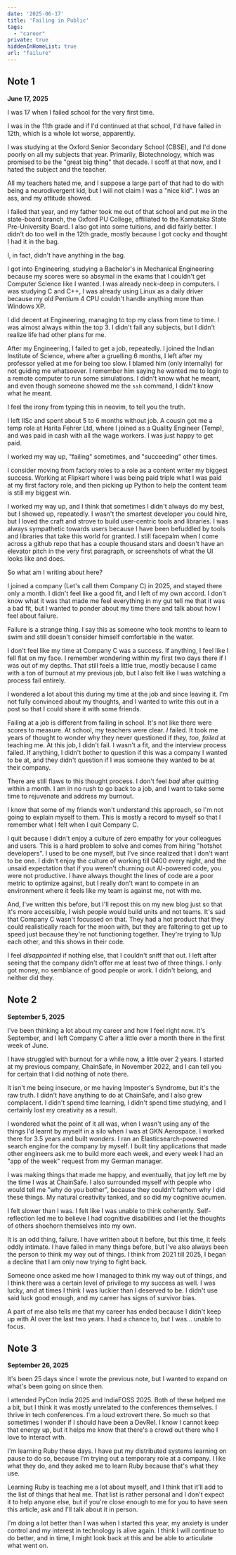 ```yaml
---
date: '2025-06-17'
title: 'Failing in Public'
tags:
  - "career"
private: true
hiddenInHomeList: true
url: "failure"
---
```


## Note 1

**June 17, 2025**

I was 17 when I failed school for the very first time.

I was in the 11th grade and if I'd continued at that school, I'd have failed in
12th, which is a whole lot worse, apparently.

I was studying at the Oxford Senior Secondary School (CBSE), and I'd done
poorly on all my subjects that year. Primarily, Biotechnology, which was
promised to be the "great big thing" that decade. I scoff at that now, and I
hated the subject and the teacher.

All my teachers hated me, and I suppose a large part of that had to do with
being a neurodivergent kid, but I will not claim I was a "nice kid". I was an
ass, and my attitude showed.

I failed that year, and my father took me out of that school and put me in the
state-board branch, the Oxford PU College, affiliated to the Karnataka State
Pre-University Board. I also got into some tuitions, and did fairly better. I
didn't do too well in the 12th grade, mostly because I got cocky and thought I
had it in the bag.

I, in fact, didn't have anything in the bag.

I got into Engineering, studying a Bachelor's in Mechanical Engineering because
my scores were so absymal in the exams that I couldn't get Computer Science
like I wanted. I was already neck-deep in computers. I was studying C and C++,
I was already using Linux as a daily driver because my old Pentium 4 CPU
couldn't handle anything more than Windows XP.

I did decent at Engineering, managing to top my class from time to time. I was
almost always within the top 3. I didn't fail any subjects, but I didn't
realize life had other plans for me.

After my Engineering, I failed to get a job, repeatedly. I joined the Indian
Institute of Science, where after a gruelling 6 months, I left after my
professor yelled at me for being too slow. I blamed him (only internally) for
not guiding me whatsoever. I remember him saying he wanted me to login to a
remote computer to run some simulations. I didn't know what he meant, and even
though someone showed me the `ssh` command, I didn't know what he meant.

I feel the irony from typing this in neovim, to tell you the truth.

I left IISc and spent about 5 to 6 months without job. A cousin got me a temp
role at Harita Fehrer Ltd, where I joined as a Quality Engineer (Temp), and was
paid in cash with all the wage workers. I was just happy to get paid.

I worked my way up, "failing" sometimes, and "succeeding" other times.

I consider moving from factory roles to a role as a content writer my biggest
success. Working at Flipkart where I was being paid triple what I was paid at
my first factory role, and then picking up Python to help the content team is
still my biggest win.

I worked my way up, and I think that sometimes I didn't always do my best, but
I showed up, repeatedly. I wasn't the smartest developer you could hire, but I
loved the craft and strove to build user-centric tools and libraries. I was
always sympathetic towards users because I have been befuddled by tools and
libraries that take this world for granted. I still facepalm when I come across
a github repo that has a couple thousand stars and doesn't have an elevator
pitch in the very first paragraph, or screenshots of what the UI looks like and
does.

So what am I writing about here?

I joined a company (Let's call them Company C) in 2025, and stayed there only a
month. I didn't feel like a good fit, and I left of my own accord. I don't know
what it was that made me feel everything in my gut tell me that it was a bad
fit, but I wanted to ponder about my time there and talk about how I feel about
failure.

Failure is a strange thing. I say this as someone who took months to learn to
swim and still doesn't consider himself comfortable in the water.

I don't feel like my time at Company C was a success. If anything, I feel like I
fell flat on my face. I remember wondering within my first two days there if I
was out of my depths. That still feels a little true, mostly because I came
with a ton of burnout at my previous job, but I also felt like I was watching a
process fail entirely.

I wondered a lot about this during my time at the job and since leaving it.
I'm not fully convinced about my thoughts, and I wanted to write this out
in a post so that I could share it with some friends.

Failing at a job is different from failing in school. It's not like there were
scores to measure. At school, my teachers were clear. *I* failed. It took me
years of thought to wonder why they never questioned if *they, too, failed*
at teaching me. At this job, I didn't fail. I wasn't a fit, and the interview
process failed. If anything, I didn't bother to question if this was a company
I wanted to be at, and they didn't question if I was someone they wanted to be
at their company.

There are still flaws to this thought process. I don't feel *bad* after
quitting within a month. I am in no rush to go back to a job, and I want to
take some time to rejuvenate and address my burnout.

I know that some of my friends won't understand this approach, so I'm not
going to explain myself to them. This is mostly a record to myself so that
I remember what I felt when I quit Company C.

I quit because I didn't enjoy a culture of zero empathy for your colleagues and
users. This is a hard problem to solve and comes from hiring "hotshot
developers". I used to be one myself, but I've since realized that I don't want
to be one. I didn't enjoy the culture of working till 0400 every night, and the
unsaid expectation that if you weren't churning out AI-powered code, you were
not productive. I have always thought the lines of code are a poor metric to
optimize against, but I really don't want to compete in an environment where
it feels like my team is against me, not with me.

And, I've written this before, but I'll repost this on my new blog just
so that it's more accessible, I wish people would build units and not teams.
It's sad that Company C wasn't focussed on that. They had a hot product
that they could realistically reach for the moon with, but they are faltering
to get up to speed just because they're not functioning together. They're
trying to 1Up each other, and this shows in their code.

I feel *disappointed* if nothing else, that I couldn't sniff that out. I left
after seeing that the company didn't offer me at least two of three things. I
only got money, no semblance of good people or work. I didn't belong, and
neither did they.

## Note 2

**September 5, 2025**

I've been thinking a lot about my career and how I feel right now. It's September,
and I left Company C after a little over a month there in the first week of June.

I have struggled with burnout for a while now, a little over 2 years. I started at my previous
company, ChainSafe, in November 2022, and I can tell you for certain that I did nothing
of note there.

It isn't me being insecure, or me having Imposter's Syndrome, but it's the raw truth.
I didn't have anything to do at ChainSafe, and I also grew complacent. I didn't spend
time learning, I didn't spend time studying, and I certainly lost my creativity as a result.

I wondered what the point of it all was, when I wasn't using any of the things I'd learnt by
myself in a silo when I was at GKN Aerospace. I worked there for 3.5 years and built *wonders*.
I ran an Elasticsearch-powered search engine for the company by myself. I built tiny applications
that made other engineers ask me to build more each week, and every week I had an "app of the week"
request from my German manager.

I was making things that made me happy, and eventually, that joy left me by the time I was at ChainSafe.
I also surrounded myself with people who would tell me "why do you bother", because they couldn't
fathom why I did these things. My natural creativity tanked, and so did my cognitive acumen.

I felt slower than I was. I felt like I was unable to think coherently. Self-reflection led me to
believe I had cognitive disabilities and I let the thoughts of others shoehorn themselves into my
own.

It is an odd thing, failure. I have written about it before, but this time, it feels oddly intimate.
I have failed in many things before, but I've also always been the person to think my way out of things.
I think from 2021 till 2025, I began a decline that I am only now trying to fight back.

Someone once asked me how I managed to think my way out of things, and I think there was a certain level
of privilege to my success as well. I was lucky, and at times I think I was luckier than I deserved to be.
I didn't use said luck good enough, and my career has signs of survivor bias.

A part of me also tells me that my career has ended because I didn't keep up with AI over the last two 
years. I had a chance to, but I was... unable to focus.

## Note 3

**September 26, 2025**

It's been 25 days since I wrote the previous note, but I wanted to expand on what's been going on since then.

I attended PyCon India 2025 and IndiaFOSS 2025. Both of these helped me a bit, but I think it was mostly unrelated to
the conferences themselves. I thrive in tech conferences. I'm a loud extrovert there. So much so that sometimes I
wonder if I should have been a DevRel. I know I cannot keep that energy up, but it helps me know that there's a crowd out
there who I love to interact with.

I'm learning Ruby these days. I have put my distributed systems learning on pause to do so, because I'm trying out
a temporary role at a company. I like what they do, and they asked me to learn Ruby because that's what they use.

Learning Ruby is teaching me a lot about myself, and I think that it'll add to the list of things that heal me. That list
is rather personal and I don't expect it to help anyone else, but if you're close enough to me for you to have seen this
article, ask and I'll talk about it in person.

I'm doing a lot better than I was when I started this year, my anxiety is under control and my interest in technology is 
alive again. I think I will continue to do better, and in time, I might look back at this and be able to articulate what went
on.
